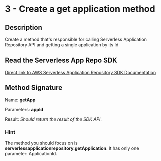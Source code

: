 # 3 - Create a get application method

## Description

Create a method that's responsible for calling Serverless Application Repository API and getting a single application by its Id

## Read the Serverless App Repo SDK

[Direct link to AWS Serverless Application Repository SDK Documentation](https://docs.aws.amazon.com/AWSJavaScriptSDK/latest/AWS/ServerlessApplicationRepository.html)

## Method Signature

Name: **getApp**

Parameters: **appId**

Result: _Should return the result of the SDK API_.

### Hint

The method you should focus on is **serverlessapplicationrepository.getApplication**.
It has only one parameter: ApplicationId.
